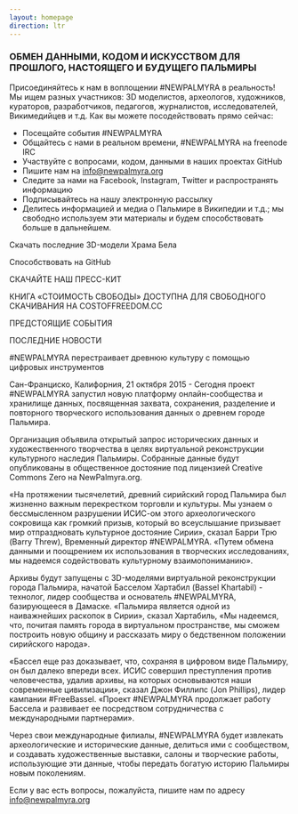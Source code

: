 ```yaml
---
layout: homepage
direction: ltr
---
```


### ОБМЕН ДАННЫМИ, КОДОМ И ИСКУССТВОМ ДЛЯ ПРОШЛОГО, НАСТОЯЩЕГО И БУДУЩЕГО ПАЛЬМИРЫ

Присоединяйтесь к нам в воплощении #NEWPALMYRA в реальность! Мы ищем разных участников: 3D моделистов, археологов, художников, кураторов, разработчиков, педагогов, журналистов, исследователей, Викимедийцев и т.д. Как вы можете посодействовать прямо сейчас:

* Посещайте события #NEWPALMYRA
* Общайтесь с нами в реальном времени, #NEWPALMYRA на freenode IRC
* Участвуйте с вопросами, кодом, данными в наших проектах GitHub
* Пишите нам на <a href="mailto:info@newpalmyra.org">info@newpalmyra.org</a>
* Следите за нами на Facebook, Instagram, Twitter  и распространять информацию
* Подписывайтесь на нашу электронную рассылку
* Делитесь информацией и медиа о Пальмире в Википедии и т.д.; мы свободно используем эти материалы и будем способствовать больше в дальнейшем.

Скачать последние 3D-модели Храма Бела

Способствовать на GitHub

СКАЧАЙТЕ НАШ ПРЕСС-КИТ

КНИГА «СТОИМОСТЬ СВОБОДЫ» ДОСТУПНА ДЛЯ СВОБОДНОГО СКАЧИВАНИЯ НА COSTOFFREEDOM.CC

ПРЕДСТОЯЩИЕ СОБЫТИЯ

ПОСЛЕДНИЕ НОВОСТИ

\#NEWPALMYRA перестраивает древнюю культуру с помощью цифровых инструментов

Сан-Франциско, Калифорния, 21 октября 2015 - Сегодня проект #NEWPALMYRA запустил новую  платформу онлайн-сообщества и хранилище данных, посвященная захвата, сохранения, разделение и повторного творческого использования данных о древнем городе Пальмира.

Организация объявила открытый запрос исторических данных и художественного творчества в целях виртуальной реконструкции культурного наследия Пальмиры. Собранные данные будут опубликованы в общественное достояние под лицензией Creative Commons Zero на NewPalmyra.org.

«На протяжении тысячелетий, древний сирийский город Пальмира был жизненно важным перекрестком торговли и культуры. Мы узнаем о бессмысленном разрушении ИСИС-ом этого археологического сокровища как громкий призыв, который во всеуслышание призывает мир отпраздновать культурное достояние Сирии», сказал Барри Трю (Barry Threw), Временный директор #NEWPALMYRA. «Путем обмена данными и поощрением их использования в творческих исследованиях, мы надеемся содействовать культурному взаимопониманию».

Архивы будут запущены с 3D-моделями виртуальной реконструкции города Пальмира, начатой Басселом Хартабил (Bassel Khartabil) - технолог, лидер сообщества и основатель #NEWPALMYRA, базирующееся в Дамаске. «Пальмира является одной из наиважнейших раскопок в Сирии», сказал Хартабиль, «Мы надеемся, что, почитая память города в виртуальном пространстве, мы сможем построить новую общину и рассказать миру о бедственном положении сирийского народа».

«Бассел еще раз доказывает, что, сохраняя в цифровом виде Пальмиру, он был далеко впереди всех. ИСИС  совершил преступления против человечества, удалив архивы, на которых основываются наши современные цивилизации», сказал Джон Филлипс (Jon Phillips), лидер кампании #FreeBassel. «Проект #NEWPALMYRA продолжает работу Бассела и развивает ее посредством сотрудничества с международными партнерами».

Через свои международные филиалы, #NEWPALMYRA будет извлекать археологические и исторические данные, делиться ими с сообществом, и создавать художественные выставки, салоны и творческие работы, использующие эти данные, чтобы передать богатую историю Пальмиры новым поколениям.

Если у вас есть вопросы, пожалуйста, пишите нам по адресу <a href="mailto:info@newpalmyra.org">info@newpalmyra.org</a>
